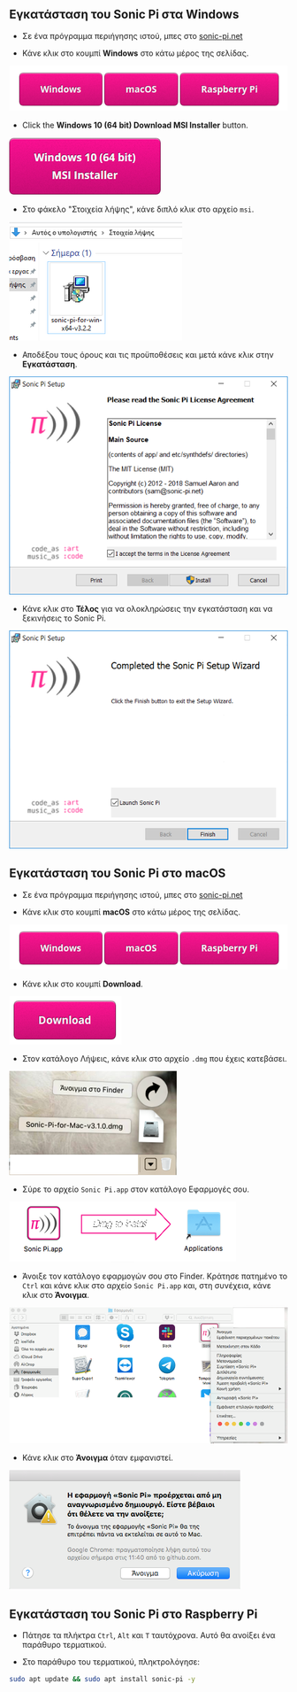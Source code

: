 ## Εγκατάσταση του Sonic Pi στα Windows

- Σε ένα πρόγραμμα περιήγησης ιστού, μπες στο [sonic-pi.net](https://sonic-pi.net/)

- Κάνε κλικ στο κουμπί **Windows** στο κάτω μέρος της σελίδας.

![λήψεις](images/download-buttons.png)

- Click the **Windows 10 (64 bit) Download MSI Installer** button.

![msi](images/msi-installer.png)

- Στο φάκελο "Στοιχεία λήψης", κάνε διπλό κλικ στο αρχείο `msi`.

![windows1](images/windows1.png)

- Αποδέξου τους όρους και τις προϋποθέσεις και μετά κάνε κλικ στην **Εγκατάσταση**.

![windows2](images/windows2.png)

- Κάνε κλικ στο **Τέλος** για να ολοκληρώσεις την εγκατάσταση και να ξεκινήσεις το Sonic Pi.

![windows3](images/windows3.png)


## Εγκατάσταση του Sonic Pi στο macOS

- Σε ένα πρόγραμμα περιήγησης ιστού, μπες στο [sonic-pi.net](https://sonic-pi.net/)

- Κάνε κλικ στο κουμπί **macOS** στο κάτω μέρος της σελίδας.

![λήψεις](images/download-buttons.png)

- Κάνε κλικ στο κουμπί **Download**.

![λήψη](images/download.png)

- Στον κατάλογο Λήψεις, κάνε κλικ στο αρχείο `.dmg` που έχεις κατεβάσει.

![macOS1](images/macOS1.png)

- Σύρε το αρχείο `Sonic Pi.app` στον κατάλογο Εφαρμογές σου.

![macOS2](images/macOS2.png)

- Άνοιξε τον κατάλογο εφαρμογών σου στο Finder. Κράτησε πατημένο το `Ctrl` και κάνε κλικ στο αρχείο `Sonic Pi.app` και, στη συνέχεια, κάνε κλικ στο **Άνοιγμα**.

![macOS3](images/macOS3.png)

- Κάνε κλικ στο **Άνοιγμα** όταν εμφανιστεί.

![macOS4](images/macOS4.png)

## Εγκατάσταση του Sonic Pi στο Raspberry Pi

- Πάτησε τα πλήκτρα `Ctrl`, `Alt` και `Τ` ταυτόχρονα. Αυτό θα ανοίξει ένα παράθυρο τερματικού.

- Στο παράθυρο του τερματικού, πληκτρολόγησε:

```bash
sudo apt update && sudo apt install sonic-pi -y
```

